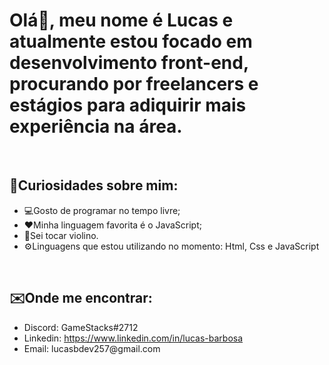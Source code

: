 <h1>Olá👋, meu nome é Lucas e atualmente estou focado em desenvolvimento front-end, procurando por freelancers e estágios para adiquirir mais experiência na área.</h1>


<br>


<h2>📌Curiosidades sobre mim:</h2>

<ul>
  <li>💻Gosto de programar no tempo livre;</li>
  <li>❤️Minha linguagem favorita é o JavaScript;</li>
  <li>🎻Sei tocar violino.</li>
  <li>⚙️Linguagens que estou utilizando no momento: Html, Css e JavaScript</li>
</ul>

<br>

<h2>✉️Onde me encontrar:</h2>

<ul>
  <li>Discord: GameStacks#2712</li>
  <li>Linkedin: <a href="https://www.linkedin.com/in/lucasbdev257/">https://www.linkedin.com/in/lucas-barbosa</a></li>
  <li>Email: lucasbdev257@gmail.com</li>
</ul>
